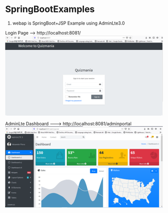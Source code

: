 # SpringBootExamples

1) webap is SpringBoot+JSP Example using AdminLte3.0 
 
Login Page --> http://localhost:8081/
![Login](webap/screenshot/login.PNG "Login")

AdminLte Dashboard ---> http://localhost:8081/adminportal
![Dashboard](webap/screenshot/Dashboard.PNG "Dashboard")
